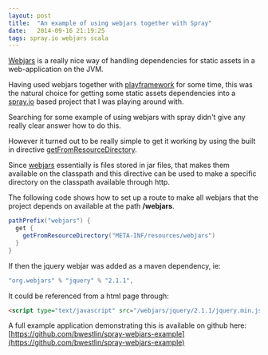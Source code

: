 ```yaml
---
layout: post
title:  "An example of using webjars together with Spray"
date:   2014-09-16 21:19:25
tags: spray.io webjars scala
---
```

[Webjars] is a really nice way of handling dependencies for static assets in a
web-application on the JVM.

Having used webjars together with [playframework] for some time, this was the
natural choice for getting some static assets dependencies into a [spray.io] based project that
I was playing around with.

Searching for some example of using webjars with spray didn't give any really clear answer how to do this.

However it turned out to be really simple to get it working by using the built in directive
[getFromResourceDirectory].

Since [webjars] essentially is files stored in jar files, that makes them available on the classpath and
this directive can be used to make a specific directory on the classpath available through http.

The following code shows how to set up a route to make all webjars that the project depends on
available at the path **/webjars**.

```scala
pathPrefix("webjars") {
  get {
    getFromResourceDirectory("META-INF/resources/webjars")
  }
}
```

If then the jquery webjar was added as a maven dependency, ie:

```scala
"org.webjars" % "jquery" % "2.1.1",
```

 It could be referenced from a html page through:

```html
<script type="text/javascript" src="/webjars/jquery/2.1.1/jquery.min.js"></script>
```

A full example application demonstrating this is available on github here: [https://github.com/bwestlin/spray-webjars-example](https://github.com/bwestlin/spray-webjars-example)


[webjars]:                  http://www.webjars.org
[playframework]:            https://www.playframework.com/
[spray.io]:                 http://www.spray.io/
[getFromResourceDirectory]: http://spray.io/documentation/1.2.1/spray-routing/file-and-resource-directives/getFromResourceDirectory/#getfromresourcedirectory

